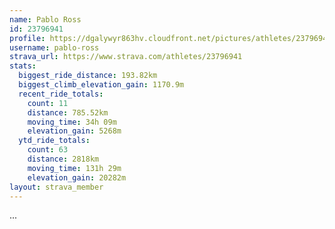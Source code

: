 ```yaml
---
name: Pablo Ross
id: 23796941
profile: https://dgalywyr863hv.cloudfront.net/pictures/athletes/23796941/14615399/1/large.jpg
username: pablo-ross
strava_url: https://www.strava.com/athletes/23796941
stats:
  biggest_ride_distance: 193.82km
  biggest_climb_elevation_gain: 1170.9m
  recent_ride_totals:
    count: 11
    distance: 785.52km
    moving_time: 34h 09m
    elevation_gain: 5268m
  ytd_ride_totals:
    count: 63
    distance: 2818km
    moving_time: 131h 29m
    elevation_gain: 20282m
layout: strava_member
--- 
```

...
